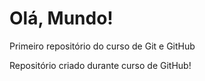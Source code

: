 # Olá, Mundo!
Primeiro repositório do curso de Git e GitHub

Repositório criado durante curso de GitHub!